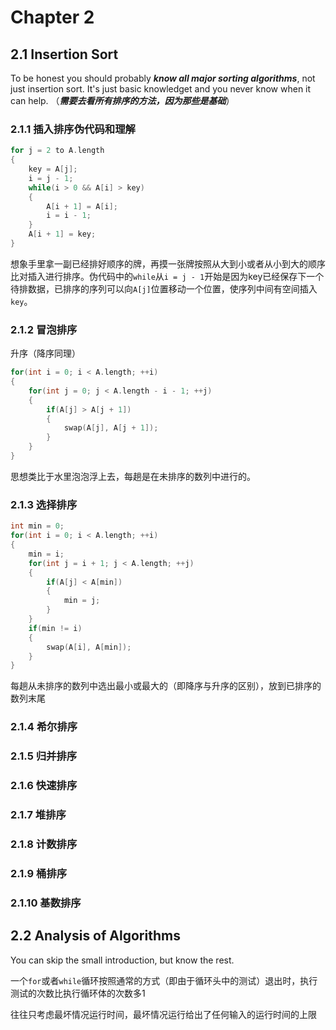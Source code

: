 # Chapter 2
## 2.1 Insertion Sort
To be honest you should probably ***know all major sorting algorithms***, not just insertion sort. It's just basic knowledget and you never know when it can help.
（***需要去看所有排序的方法，因为那些是基础***）

### 2.1.1 插入排序伪代码和理解
```C++
for j = 2 to A.length
{
    key = A[j];
    i = j - 1;
    while(i > 0 && A[i] > key)
    {
        A[i + 1] = A[i];
        i = i - 1;
    }
    A[i + 1] = key;
}
```
想象手里拿一副已经排好顺序的牌，再摸一张牌按照从大到小或者从小到大的顺序比对插入进行排序。伪代码中的``while``从``i = j - 1``开始是因为key已经保存下一个待排数据，已排序的序列可以向``A[j]``位置移动一个位置，使序列中间有空间插入``key``。

### 2.1.2 冒泡排序

升序（降序同理）
```C++
for(int i = 0; i < A.length; ++i)
{
    for(int j = 0; j < A.length - i - 1; ++j)
    {
        if(A[j] > A[j + 1])
        {
            swap(A[j], A[j + 1]);
        }
    }
}
```
思想类比于水里泡泡浮上去，每趟是在未排序的数列中进行的。

### 2.1.3 选择排序

```C++
int min = 0;
for(int i = 0; i < A.length; ++i)
{
    min = i;
    for(int j = i + 1; j < A.length; ++j)
    {
        if(A[j] < A[min])
        {
            min = j;
        }
    }
    if(min != i)
    {
        swap(A[i], A[min]);
    }
}
```
每趟从未排序的数列中选出最小或最大的（即降序与升序的区别），放到已排序的数列末尾

### 2.1.4 希尔排序
### 2.1.5 归并排序
### 2.1.6 快速排序
### 2.1.7 堆排序
### 2.1.8 计数排序
### 2.1.9 桶排序
### 2.1.10 基数排序

## 2.2 Analysis of Algorithms
You can skip the small introduction, but know the rest.

一个``for``或者``while``循环按照通常的方式（即由于循环头中的测试）退出时，执行测试的次数比执行循环体的次数多1

往往只考虑最坏情况运行时间，最坏情况运行给出了任何输入的运行时间的上限